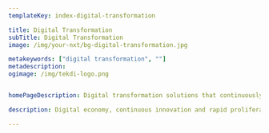 ```yaml
---
templateKey: index-digital-transformation

title: Digital Transformation
subTitle: Digital Transformation
image: /img/your-nxt/bg-digital-transformation.jpg

metakeywords: ["digital transformation", ""]
metadescription:
ogimage: /img/tekdi-logo.png


homePageDescription: Digital transformation solutions that continuously transform your business model giving you the edge to compete, differentiate and lead your business. 

description: Digital economy, continuous innovation and rapid proliferation has pushed every business to reinvent their business model using technology as the core. Digital Technology is an asset in an uncertain world. Given the shifts and the variance of the global economy, digital assets empower businesses to lead from the front and differentiate in their market segments. Digital gives you the ability to close gaps between your customers, your suppliers, your partners, your entire ecosystem. Closing these gaps helps businesses to leverage their business models and execute on strategy and goals and contribute to revenues and profits. Digital transformation must continuously transform your business model giving you the edge to compete, differentiate and lead your business. For us at Tekdi, Digital is not rocket science, it’s more of a practice, it’s at the root of everything we do. It is something that we keep improving upon because we realize that for our customers to be successful there must be a measurable impact on both - customer experience and operational excellence. For us, business outcomes are a product of experience and excellence. As digital impacts different industries differently, we strongly believe that every industry offers a number of unique transformation opportunities. Resulting, our primary motive is to deliver great digital experiences across every sector. We understand that the experiences we deliver to our customers impact the industries they operate in. Our Digital capabilities also empower our customers to change the economies of their business and achieve growth by reinventing their business models and helping them work more cohesively with their supply chains.

---
```

